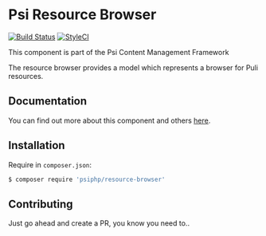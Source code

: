 # Psi Resource Browser

[![Build Status](https://travis-ci.org/psiphp/resource-browser.svg?branch=master)](https://travis-ci.org/psiphp/resource-browser)
[![StyleCI](https://styleci.io/repos/67876015/shield)](https://styleci.io/repos/67876015)

This component is part of the Psi Content Management Framework

The resource browser provides a model which represents a browser for Puli
resources.

## Documentation

You can find out more about this component and others
[here](https://psiphp.readthedocs.io/en/latest/components/resource-browser/docs/index.html).

## Installation

Require in `composer.json`:

```bash
$ composer require 'psiphp/resource-browser'
```

## Contributing

Just go ahead and create a PR, you know you need to..
